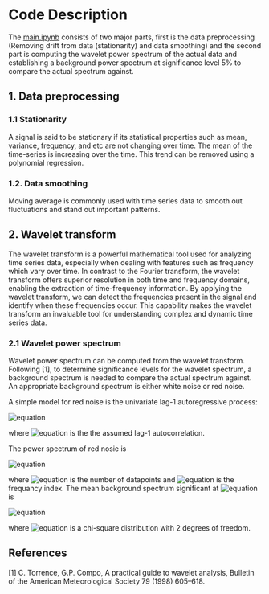 # Code Description

The [main.ipynb](https://github.com/rahilgholami/Circadian-rhythmicity/blob/main/main.ipynb) consists of two major parts, first is the data preprocessing (Removing drift from data (stationarity) and data smoothing) and the second part is computing the wavelet power spectrum of the actual data and establishing a background power spectrum at significance level 5% to compare the actual spectrum against.

## 1. Data preprocessing

### 1.1 Stationarity
A signal is said to be stationary if its statistical properties such as mean, variance, frequency, and etc are not changing over time.
The mean of the time-series is increasing over the time. This trend can be removed using a polynomial regression.


### 1.2. Data smoothing 
Moving average is commonly used with time series data to smooth out fluctuations and  stand out important patterns.


## 2. Wavelet transform
The wavelet transform is a powerful mathematical tool used for analyzing time series data, especially when dealing with features such as frequency which vary over time. In contrast to the Fourier transform, the wavelet transform offers superior resolution in both time and frequency domains, enabling the extraction of time-frequency information. By applying the wavelet transform, we can detect the frequencies present in the signal and identify when these frequencies occur. This capability makes the wavelet transform an invaluable tool for understanding complex and dynamic time series data.

### 2.1 Wavelet power spectrum
Wavelet power spectrum can be computed from the wavelet transform. Following [1], to determine significance levels for the wavelet spectrum, a background spectrum is needed to compare the actual spectrum against. An appropriate background spectrum
is either white noise or red noise. 

A simple model for red noise is the univariate lag-1 autoregressive process:

![equation](https://latex.codecogs.com/svg.image?x_{n}&space;=&space;\alpha&space;x_{n-1}&space;&plus;&space;z_{n})

where ![equation](https://latex.codecogs.com/svg.image?\alpha) is the the assumed lag-1 autocorrelation.

The power spectrum of red nosie is

![equation](https://latex.codecogs.com/svg.image?P_{k}&space;=&space;\frac{1-&space;\alpha^{2}}{1&plus;\alpha^{2}-2\alpha&space;\cos(2&space;\pi&space;k/N)})

where ![equation](https://latex.codecogs.com/svg.image?N) is the number of datapoints and ![equation](https://latex.codecogs.com/svg.image?k) is the frequancy index.
The mean background spectrum significant at ![equation](https://latex.codecogs.com/svg.image?5%) is

![equation](https://latex.codecogs.com/svg.image?\frac{1}{2}P_{k}\chi_{2}^{2})

where ![equation](https://latex.codecogs.com/svg.image?\chi_{2}^{2}) is a chi-square distribution with 2 degrees of freedom.









## References

[1] C. Torrence, G.P. Compo, A practical guide to wavelet analysis, Bulletin of the American Meteorological Society 79 (1998) 605–618.
